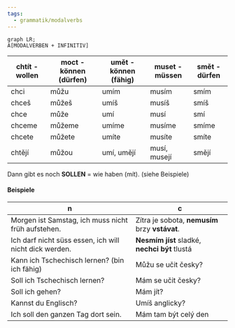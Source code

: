 ```yaml
---
tags:
  - grammatik/modalverbs
---
```


```mermaid
graph LR;
A[MODALVERBEN + INFINITIV]
```

| chtít - wollen | moct - können (dürfen) | umět - können (fähig) | muset - müssen | smět - dürfen |
| --- | --- | --- | --- | --- | 
| chci | můžu | umím | musím | smím | 
| chceš | můžeš | umíš | musíš | smíš | 
| chce | může | umí | musí | smí | 
| chceme | můžeme | umíme | musíme | smíme | 
| chcete | můžete | umíte | musíte | smíte | 
| chtějí | můžou | umí, umějí | musí, musejí | smějí | 

Dann gibt es noch **SOLLEN** = wie haben (mít). (siehe Beispiele)

#### Beispiele
| n | c |
| --- | --- |
| Morgen ist Samstag, ich muss nicht früh aufstehen. |Zítra je sobota, **nemusím** brzy **vstávat**. |
| Ich darf nicht süss essen, ich will nicht dick werden. |**Nesmím jíst** sladké, **nechci být** tlustá |
| Kann ich Tschechisch lernen? (bin ich fähig) |Můžu se učit česky? |
| Soll ich Tschechisch lernen? | Mám se učit česky? |
| Soll ich gehen? | Mám jít? |
| Kannst du Englisch? | Umíš anglicky? |
| Ich soll den ganzen Tag dort sein. | Mám tam  být celý den | 
